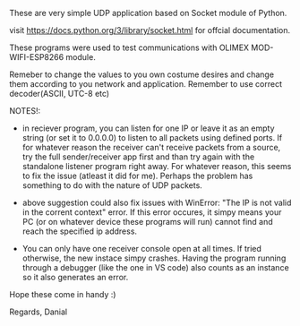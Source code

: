 These are very simple UDP application based on Socket module of Python.

visit  https://docs.python.org/3/library/socket.html for offcial documentation.

These programs were used to test communications with OLIMEX MOD-WIFI-ESP8266 module.

Remeber to change the values to you own costume desires and change them according to you network and application. Remember to use correct decoder(ASCII, UTC-8 etc)


NOTES!:

- in reciever program, you can listen for one IP or leave it as an empty string (or set it to 0.0.0.0) to listen to all packets using defined ports. 
If for whatever reason the receiver can't receive packets from a source, try the full sender/receiver app first and than try again with the standalone listener program right away. For whatever reason, this seems to fix the issue (atleast it did for me). Perhaps the problem has something to do with the nature of UDP packets.

- above suggestion could also fix issues with WinError: "The IP is not valid in the corrent context" error. If this error occures, it simpy means your PC (or on whatever device these programs will run) cannot find and reach the specified ip address.

- You can only have one receiver console open at all times. If tried otherwise, the new instace simpy crashes. Having the program running through a debugger (like the one in VS code) also counts as an instance so it also generates an error.



Hope these come in handy :)

Regards,
Danial


